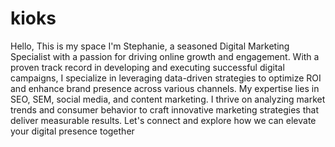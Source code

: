 # kioks
Hello, This is my space
I'm Stephanie, a seasoned Digital Marketing Specialist with a passion for driving online growth and engagement. 
With a proven track record in developing and executing successful digital campaigns, I specialize in leveraging data-driven strategies to optimize ROI and enhance brand presence across various channels. 
My expertise lies in SEO, SEM, social media, and content marketing. I thrive on analyzing market trends and consumer behavior to craft innovative marketing strategies that deliver measurable results. 
Let's connect and explore how we can elevate your digital presence together
